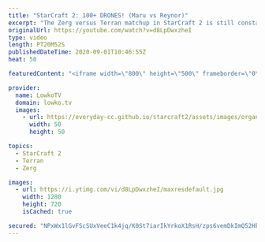```yaml
---
title: "StarCraft 2: 100+ DRONES! (Maru vs Reynor)"
excerpt: "The Zerg versus Terran matchup in StarCraft 2 is still constantly changing. In this match between Maru and Reynor we see Reynor go up to 100+ Drones and constantly Swarm his opponent with Zerglings, Banelings and Lurkers.  Support my work: http://www.patreon.com/lowkotv  My second channel: http://lowko.tv/morelowko"
originalUrl: https://youtube.com/watch?v=d8LpDwxzheI
type: video
length: PT20M52S
publishedDateTime: 2020-09-01T10:46:55Z
heat: 50

featuredContent: "<iframe width=\"800\" height=\"500\" frameborder=\"0\" src=\"https://www.youtube.com/embed/d8LpDwxzheI\" allow=\"accelerometer; autoplay; encrypted-media; gyroscope; picture-in-picture\" allowfullscreen></iframe>"

provider:
  name: LowkoTV
  domain: lowko.tv
  images:
    - url: https://everyday-cc.github.io/starcraft2/assets/images/organizations/lowko.tv-50x50.jpg
      width: 50
      height: 50

topics:
  - StarCraft 2
  - Terran
  - Zerg

images:
  - url: https://i.ytimg.com/vi/d8LpDwxzheI/maxresdefault.jpg
    width: 1280
    height: 720
    isCached: true

secured: "NPxWx1lGvFScSUxVeeC1k4jq/K0St7iarIkYrkoX1RsH/zps6vemDkImQ52HkcGfhokfggDdSb9X8lsUz9S33MBW9r4un3wSe96QRvT7qXbARIMHJf+4Bm/ZjcZYxbfbPkwL3lkL7cOtpJuEaTiuXv2J9VfxNHBTLB/eTQSYLHLGnQM/LtjxU/qGtzClDDlFY6B14hI1SYzN/FrAwoiUvtA7j9Pa2qrYn9FG1U3/PjdMD6gmD856+NYb69os6+OMXHRarDexb5gKGaMVjSXEt3lu+pZHcejediQhUYLolQlMGCXlNR1kYDSiEfc74HNbEmT07h1h+8WmPhmYyVG5Ey0Gyx1OZ+jNWFvAzL8YABJTX+9A4O+RZqzJI44v2c7WrAp8Ot4p/epE+ihOPtNwFvk0mZwXz5v3Fc2y+xQVzpNQPm2/0I8rL1OQrbLcsaWm;CsHB8yeqZgUhrMkdFjHpDw=="
---
```


